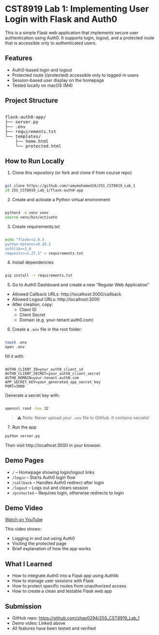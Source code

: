 # CST8919 Lab 1: Implementing User Login with Flask and Auth0

This is a simple Flask web application that implements secure user authentication using Auth0. It supports login, logout, and a protected route that is accessible only to authenticated users.

## Features

- Auth0-based login and logout
- Protected route (/protected) accessible only to logged-in users
- Session-based user display on the homepage
- Tested locally on macOS (M4)

## Project Structure

<pre>

flask-auth0-app/
├── server.py
├── .env
├── requirements.txt
└── templates/
    ├── home.html
    └── protected.html
</pre>

## How to Run Locally

1. Clone this repository (or fork and clone if from course repo)

```bash

git clone https://github.com/ramymohamed10/25S_CST8919_Lab_1
cd 25S_CST8919_Lab_1/flask-auth0-app

```

2. Create and activate a Python virtual environment

```bash

python3 -m venv venv
source venv/bin/activate

```

3. Create requirements.txt

```bash

echo "flask>=2.0.3
python-dotenv>=0.19.2
authlib>=1.0
requests>=2.27.1" > requirements.txt

```

4. Install dependencies

```bash

pip install -r requirements.txt

```

5. Go to Auth0 Dashboard and create a new "Regular Web Application"
  * Allowed Callback URLs: http://localhost:3000/callback
  * Allowed Logout URLs: http://localhost:3000
  * After creation, copy:
    * Client ID
    * Client Secret
    * Domain (e.g. your-tenant.auth0.com)

6. Create a `.env` file in the root folder:

```bash

touch .env
open .env

```

fill it with:

```env

AUTH0_CLIENT_ID=your_auth0_client_id
AUTH0_CLIENT_SECRET=your_auth0_client_secret
AUTH0_DOMAIN=your-tenant.auth0.com
APP_SECRET_KEY=your_generated_app_secret_key
PORT=3000

```

Generate a secret key with:

```bash

openssl rand -hex 32

```

> ⚠️ Note: Never upload your `.env` file to GitHub. It contains secrets!

7. Run the app

```bash
python server.py
```

Then visit http://localhost:3000 in your browser.

## Demo Pages

- `/` – Homepage showing login/logout links
- `/login` – Starts Auth0 login flow
- `/callback` – Handles Auth0 redirect after login
- `/logout` – Logs out and clears session
- `/protected` – Requires login, otherwise redirects to login

## Demo Video

[Watch on YouTube](https://youtu.be/mzMyZ7aUOh8)

This video shows:

- Logging in and out using Auth0
- Visiting the protected page
- Brief explanation of how the app works

## What I Learned

- How to integrate Auth0 into a Flask app using Authlib
- How to manage user sessions with Flask
- How to protect specific routes from unauthorized access
- How to create a clean and testable Flask web app

## Submission

- GitHub repo: https://github.com/zhao0294/25S_CST8919_Lab_1
- Demo video: Linked above
- All features have been tested and verified